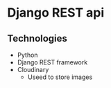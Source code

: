 # Django REST api

## Technologies
- Python
- Django REST framework
- Cloudinary
    - Useed to store images